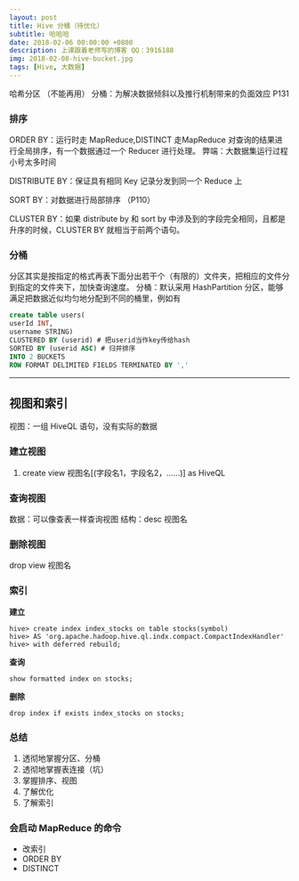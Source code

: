 ```yaml
---
layout: post
title: Hive 分桶（待优化）
subtitle: 哈哈哈
date: 2018-02-06 00:00:00 +0800
description: 上课跟着老师写的博客 QQ：3916188 
img: 2018-02-08-hive-bucket.jpg
tags: [Hive, 大数据] 
---
```


哈希分区 （不能再用）
分桶：为解决数据倾斜以及推行机制带来的负面效应  P131

### 排序
ORDER BY：运行时走 MapReduce,DISTINCT 走MapReduce
对查询的结果进行全局排序，有一个数据通过一个 Reducer 进行处理。
弊端：大数据集运行过程小号太多时间

DISTRIBUTE BY：保证具有相同 Key 记录分发到同一个 Reduce 上

SORT BY：对数据进行局部排序 （P110）

CLUSTER BY：如果 distribute by 和 sort by 中涉及到的字段完全相同，且都是升序的时候，CLUSTER BY 就相当于前两个语句。

### 分桶

分区其实是按指定的格式再表下面分出若干个（有限的）文件夹，把相应的文件分到指定的文件夹下，加快查询速度。
分桶：默认采用 HashPartition 分区，能够满足把数据近似均匀地分配到不同的桶里，例如有

``` SQL
create table users(
userId INT,
username STRING)
CLUSTERED BY (userid) # 把userid当作key传给hash
SORTED BY (userid ASC) # 归并排序
INTO 2 BUCKETS
ROW FORMAT DELIMITED FIELDS TERMINATED BY ','
```

-------------------------------------------------------------

## 视图和索引

视图：一组 HiveQL 语句，没有实际的数据

### 建立视图

1. create view 视图名[(字段名1，字段名2，……)]
   as
   HiveQL
   
### 查询视图

数据：可以像查表一样查询视图
结构：desc 视图名

### 删除视图

drop view 视图名

### 索引

**建立**

```
hive> create index index_stocks on table stocks(symbol)
hive> AS 'org.apache.hadoop.hive.ql.indx.compact.CompactIndexHandler'
hive> with deferred rebuild;
```

**查询**

```show formatted index on stocks;```

**删除**

```drop index if exists index_stocks on stocks;```

### 总结

1. 透彻地掌握分区、分桶
2. 透彻地掌握表连接（坑）
3. 掌握排序、视图
4. 了解优化
5. 了解索引

### 会启动 MapReduce 的命令

+ 改索引
+ ORDER BY
+ DISTINCT